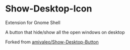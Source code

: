 # Show-Desktop-Icon

Extension for Gnome Shell

A button that hide/show all the open windows on desktop

Forked from [amivaleo/Show-Desktop-Button](https://extensions.gnome.org/extension/4267/show-desktop-applet/)
